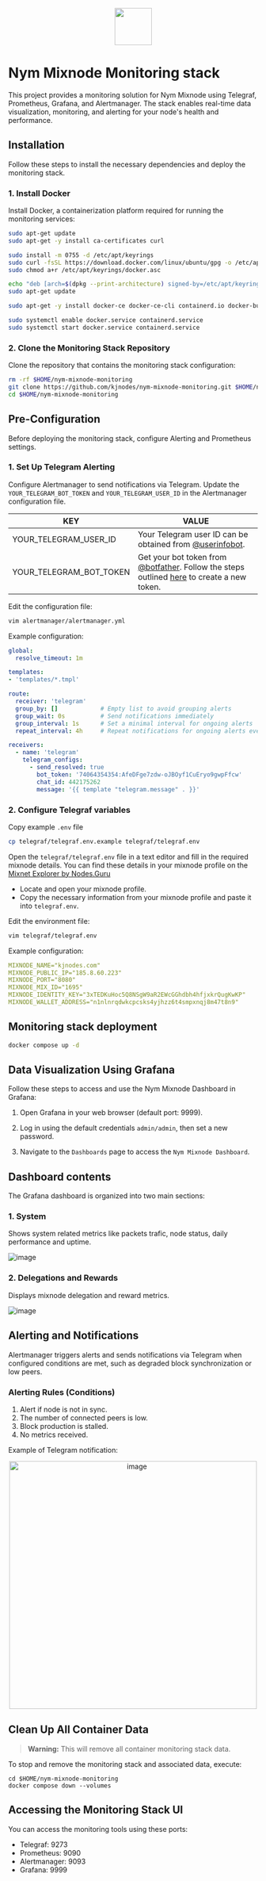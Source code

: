 <p align="center">
  <img height="75" height="auto" src="https://services.kjnodes.com/assets/images/logos/nym.png">
</p>

# Nym Mixnode Monitoring stack

This project provides a monitoring solution for Nym Mixnode using Telegraf, Prometheus, Grafana, and Alertmanager. The stack enables real-time data visualization, monitoring, and alerting for your node's health and performance.

## Installation

Follow these steps to install the necessary dependencies and deploy the monitoring stack.

### 1. Install Docker

Install Docker, a containerization platform required for running the monitoring services:

```bash
sudo apt-get update
sudo apt-get -y install ca-certificates curl

sudo install -m 0755 -d /etc/apt/keyrings
sudo curl -fsSL https://download.docker.com/linux/ubuntu/gpg -o /etc/apt/keyrings/docker.asc
sudo chmod a+r /etc/apt/keyrings/docker.asc

echo "deb [arch=$(dpkg --print-architecture) signed-by=/etc/apt/keyrings/docker.asc] https://download.docker.com/linux/ubuntu $(. /etc/os-release && echo "$VERSION_CODENAME") stable" | sudo tee /etc/apt/sources.list.d/docker.list > /dev/null
sudo apt-get update

sudo apt-get -y install docker-ce docker-ce-cli containerd.io docker-buildx-plugin docker-compose-plugin

sudo systemctl enable docker.service containerd.service
sudo systemctl start docker.service containerd.service
```

### 2. Clone the Monitoring Stack Repository

Clone the repository that contains the monitoring stack configuration:

```bash
rm -rf $HOME/nym-mixnode-monitoring
git clone https://github.com/kjnodes/nym-mixnode-monitoring.git $HOME/nym-mixnode-monitoring
cd $HOME/nym-mixnode-monitoring
```

## Pre-Configuration

Before deploying the monitoring stack, configure Alerting and Prometheus settings.

### 1. Set Up Telegram Alerting

Configure Alertmanager to send notifications via Telegram. Update the `YOUR_TELEGRAM_BOT_TOKEN` and `YOUR_TELEGRAM_USER_ID` in the Alertmanager configuration file.

| KEY | VALUE |
|---------------|-------------|
| YOUR_TELEGRAM_USER_ID | Your Telegram user ID can be obtained from [@userinfobot](https://t.me/userinfobot). |
| YOUR_TELEGRAM_BOT_TOKEN | Get your bot token from [@botfather](https://telegram.me/botfather). Follow the steps outlined [here](https://core.telegram.org/bots#6-botfather) to create a new token. |

Edit the configuration file:

```bash
vim alertmanager/alertmanager.yml
```

Example configuration:

```yml
global:
  resolve_timeout: 1m

templates: 
- 'templates/*.tmpl'

route:
  receiver: 'telegram'
  group_by: []            # Empty list to avoid grouping alerts
  group_wait: 0s          # Send notifications immediately
  group_interval: 1s      # Set a minimal interval for ongoing alerts
  repeat_interval: 4h     # Repeat notifications for ongoing alerts every 4 hours

receivers:
  - name: 'telegram'
    telegram_configs:
      - send_resolved: true
        bot_token: '74064354354:AfeDFge7zdw-oJBOyf1CuEryo9gwpFfcw'
        chat_id: 442175262
        message: '{{ template "telegram.message" . }}'
```

### 2. Configure Telegraf variables

Copy example `.env` file

```bash
cp telegraf/telegraf.env.example telegraf/telegraf.env
```

Open the `telegraf/telegraf.env` file in a text editor and fill in the required mixnode details. You can find these details in your mixnode profile on the [Mixnet Explorer by Nodes.Guru](https://mixnet.explorers.guru/mixnodes)

- Locate and open your mixnode profile.
- Copy the necessary information from your mixnode profile and paste it into `telegraf.env`.

Edit the environment file:

```bash
vim telegraf/telegraf.env
```

Example configuration:

```yml
MIXNODE_NAME="kjnodes.com"
MIXNODE_PUBLIC_IP="185.8.60.223"
MIXNODE_PORT="8080"
MIXNODE_MIX_ID="1695"
MIXNODE_IDENTITY_KEY="3xTEDKuHoc5Q8NSgW9aR2EWcGGhdbh4hfjxkrQugKwKP"
MIXNODE_WALLET_ADDRESS="n1nlnrqdwkcpcsks4yjhzz6t4smpxnqj8m47t8n9"
```

## Monitoring stack deployment

```bash
docker compose up -d
```

## Data Visualization Using Grafana

Follow these steps to access and use the Nym Mixnode Dashboard in Grafana:

1. Open Grafana in your web browser (default port: 9999).

2. Log in using the default credentials `admin/admin`, then set a new password.

3. Navigate to the `Dashboards` page to access the `Nym Mixnode Dashboard`.

## Dashboard contents

The Grafana dashboard is organized into two main sections:

### 1. System

Shows system related metrics like packets trafic, node status, daily performance and uptime.

![image](images/dashboard-system-metrics.png)

### 2. Delegations and Rewards

Displays mixnode delegation and reward metrics.

![image](images/dashboard-delegations-metrics.png)

## Alerting and Notifications

Alertmanager triggers alerts and sends notifications via Telegram when configured conditions are met, such as degraded block synchronization or low peers.

### Alerting Rules (Conditions)

1. Alert if node is not in sync.
2. The number of connected peers is low.
3. Block production is stalled.
4. No metrics received.

Example of Telegram notification:

<div style="text-align: center;">
    <img src="images/telegram-alerts.png" alt="image" width="500" />
</div>

## Clean Up All Container Data

> **Warning:** This will remove all container monitoring stack data.

To stop and remove the monitoring stack and associated data, execute:

```
cd $HOME/nym-mixnode-monitoring
docker compose down --volumes
```

## Accessing the Monitoring Stack UI

You can access the monitoring tools using these ports:
- Telegraf: 9273
- Prometheus: 9090
- Alertmanager: 9093
- Grafana: 9999
